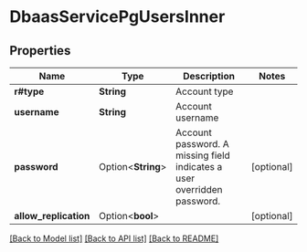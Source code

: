 # DbaasServicePgUsersInner

## Properties

Name | Type | Description | Notes
------------ | ------------- | ------------- | -------------
**r#type** | **String** | Account type | 
**username** | **String** | Account username | 
**password** | Option<**String**> | Account password. A missing field indicates a user overridden password. | [optional]
**allow_replication** | Option<**bool**> |  | [optional]

[[Back to Model list]](../README.md#documentation-for-models) [[Back to API list]](../README.md#documentation-for-api-endpoints) [[Back to README]](../README.md)


